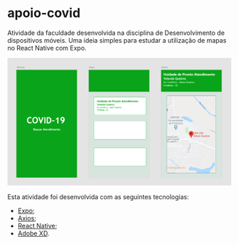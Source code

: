 # apoio-covid
Atividade da faculdade desenvolvida na disciplina de Desenvolvimento de dispositivos móveis. Uma ideia simples para estudar a utilização de mapas no React Native com Expo.

<img src="src/img/demo.png"/><br>

Esta atividade foi desenvolvida com as seguintes tecnologias:

- [Expo](https://expo.io/);
- [Axios](https://www.npmjs.com/package/axios);
- [React Native](https://reactnative.dev/);
- [Adobe XD](https://www.adobe.com/br/products/xd.html).
